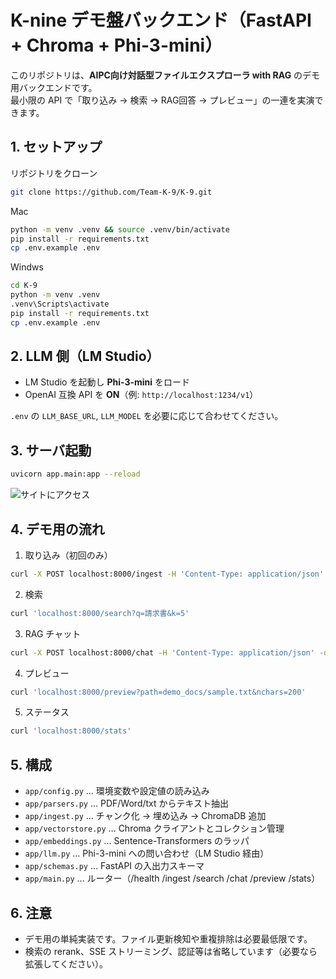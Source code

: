 # K-nine デモ盤バックエンド（FastAPI + Chroma + Phi-3-mini）

このリポジトリは、**AIPC向け対話型ファイルエクスプローラ with RAG** のデモ用バックエンドです。  
最小限の API で「取り込み → 検索 → RAG回答 → プレビュー」の一連を実演できます。

## 1. セットアップ
リポジトリをクローン
```bash
git clone https://github.com/Team-K-9/K-9.git
```
Mac
```bash
python -m venv .venv && source .venv/bin/activate
pip install -r requirements.txt
cp .env.example .env
```
Windws
```bash
cd K-9
python -m venv .venv
.venv\Scripts\activate
pip install -r requirements.txt
cp .env.example .env
```
## 2. LLM 側（LM Studio）
- LM Studio を起動し **Phi-3-mini** をロード
- OpenAI 互換 API を **ON**（例: `http://localhost:1234/v1`）

`.env` の `LLM_BASE_URL`, `LLM_MODEL` を必要に応じて合わせてください。

## 3. サーバ起動

```bash
uvicorn app.main:app --reload
```
![サイトにアクセス](http://127.0.0.1:8000/docs#/)

## 4. デモ用の流れ

1) 取り込み（初回のみ）  
```bash
curl -X POST localhost:8000/ingest -H 'Content-Type: application/json' -d '{"paths":["./demo_docs"]}'
```

2) 検索  
```bash
curl 'localhost:8000/search?q=請求書&k=5'
```

3) RAG チャット  
```bash
curl -X POST localhost:8000/chat -H 'Content-Type: application/json' -d '{"query":"このプロジェクトの要点を3行で"}'
```

4) プレビュー  
```bash
curl 'localhost:8000/preview?path=demo_docs/sample.txt&nchars=200'
```

5) ステータス  
```bash
curl 'localhost:8000/stats'
```

## 5. 構成
- `app/config.py` … 環境変数や設定値の読み込み
- `app/parsers.py` … PDF/Word/txt からテキスト抽出
- `app/ingest.py` … チャンク化 → 埋め込み → ChromaDB 追加
- `app/vectorstore.py` … Chroma クライアントとコレクション管理
- `app/embeddings.py` … Sentence-Transformers のラッパ
- `app/llm.py` … Phi-3-mini への問い合わせ（LM Studio 経由）
- `app/schemas.py` … FastAPI の入出力スキーマ
- `app/main.py` … ルーター（/health /ingest /search /chat /preview /stats）

## 6. 注意
- デモ用の単純実装です。ファイル更新検知や重複排除は必要最低限です。
- 検索の rerank、SSE ストリーミング、認証等は省略しています（必要なら拡張してください）。









